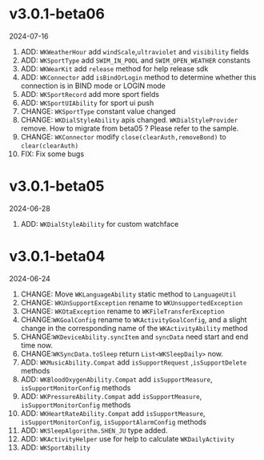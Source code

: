# v3.0.1-beta06

2024-07-16

1. ADD: `WKWeatherHour` add `windScale`,`ultraviolet` and `visibility` fields
2. ADD: `WKSportType` add `SWIM_IN_POOL` and `SWIM_OPEN_WEATHER` constants
3. ADD: `WKWearKit` add `release` method for help release sdk
4. ADD: `WKConnector` add `isBindOrLogin` method to determine whether this connection is in BIND mode or LOGIN mode
5. ADD: `WKSportRecord` add more sport fields
6. ADD: `WKSportUIAbility` for sport ui push
7. CHANGE: `WKSportType` constant value changed
8. CHANGE: `WKDialStyleAbility` apis changed. `WKDialStyleProvider` remove. How to migrate from beta05 ? Please refer to the sample.
9. CHANGE: `WKConnector` modify `close(clearAuth,removeBond)` to `clear(clearAuth)`
10. FIX: Fix some bugs

# v3.0.1-beta05

2024-06-28

1. ADD: `WKDialStyleAbility` for custom watchface

# v3.0.1-beta04

2024-06-24

1. CHANGE: Move `WKLanguageAbility` static method to `LanguageUtil`
2. CHANGE: `WKUnSupportException` rename to `WKUnsupportedException`
3. CHANGE: `WKOtaException` rename to `WKFileTransferException`
4. CHANGE:`WKGoalConfig` rename to `WKActivityGoalConfig`, and a slight change in the corresponding name of the `WKActivityAbility` method
5. CHANGE:`WKDeviceAbility.syncItem` and `syncData` need start and end time now.
6. CHANGE:`WKSyncData.toSleep` return `List<WKSleepDaily>` now.
7. ADD: `WKMusicAbility.Compat` add `isSupportRequest` ,`isSupportDelete` methods
8. ADD: `WKBloodOxygenAbility.Compat` add `isSupportMeasure`, `isSupportMonitorConfig` methods
9. ADD: `WKPressureAbility.Compat` add `isSupportMeasure`, `isSupportMonitorConfig` methods
10. ADD: `WKHeartRateAbility.Compat` add `isSupportMeasure`, `isSupportMonitorConfig`, `isSupportAlarmConfig` methods
11. ADD: `WKSleepAlgorithm.SHEN_JU` type added.
12. ADD: `WKActivityHelper` use for help to calculate `WKDailyActivity`
13. ADD: `WKSportAbility`